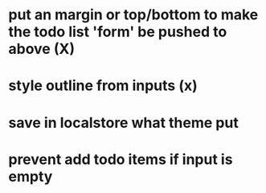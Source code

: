 # put an margin or top/bottom to make the todo list 'form' be pushed to above (X)

# style outline from inputs (x)

# save in localstore what theme put

# prevent add todo items if input is empty
